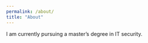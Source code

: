 ```yaml
---
permalink: /about/
title: "About"
---
```


I am currently pursuing a master’s degree in IT security.
